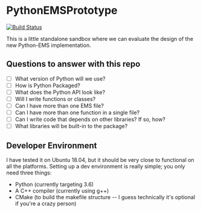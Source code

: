# PythonEMSPrototype

[![Build Status](https://travis-ci.org/Myoldmopar/PythonEMSPrototype.svg?branch=master)](https://travis-ci.org/Myoldmopar/PythonEMSPrototype)

This is a little standalone sandbox where we can evaluate the design of the new Python-EMS implementation.

## Questions to answer with this repo

 - [ ] What version of Python will we use?
 - [ ] How is Python Packaged?
 - [ ] What does the Python API look like?
 - [ ] Will I write functions or classes?
 - [ ] Can I have more than one EMS file?
 - [ ] Can I have more than one function in a single file?
 - [ ] Can I write code that depends on other libraries?  If so, how?
 - [ ] What libraries will be built-in to the package?

## Developer Environment

I have tested it on Ubuntu 18.04, but it should be very close to functional on all the platforms.
Setting up a dev environment is really simple; you only need three things:

 - Python (currently targeting 3.6)
 - A C++ compiler (currently using g++)
 - CMake (to build the makefile structure -- I guess technically it's optional if you're a crazy person)
